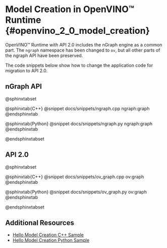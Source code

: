 # Model Creation in OpenVINO™ Runtime {#openvino_2_0_model_creation}

OpenVINO™ Runtime with API 2.0 includes the nGraph engine as a common part. The `ngraph` namespace has been changed to `ov`, but all other parts of the ngraph API have been preserved.

The code snippets below show how to change the application code for migration to API 2.0.

## nGraph API

@sphinxtabset

@sphinxtab{C++}
@snippet docs/snippets/ngraph.cpp ngraph:graph
@endsphinxtab

@sphinxtab{Python}
@snippet docs/snippets/ngraph.py ngraph:graph
@endsphinxtab

@endsphinxtabset

## API 2.0

@sphinxtabset

@sphinxtab{C++}
@snippet docs/snippets/ov_graph.cpp ov:graph
@endsphinxtab

@sphinxtab{Python}
@snippet docs/snippets/ov_graph.py ov:graph
@endsphinxtab

@endsphinxtabset

## Additional Resources

- [Hello Model Creation C++ Sample](../../../samples/cpp/model_creation_sample/README.md)
- [Hello Model Creation Python Sample](../../../samples/python/model_creation_sample/README.md)
